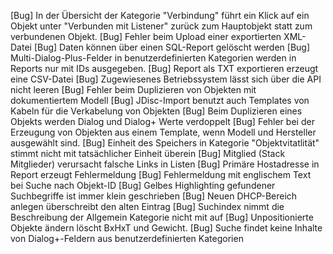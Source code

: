 [Bug]           In der Übersicht der Kategorie "Verbindung" führt ein Klick auf ein Objekt unter "Verbunden mit Listener" zurück zum Hauptobjekt statt zum verbundenen Objekt.
[Bug]           Fehler beim Upload einer exportierten XML-Datei
[Bug]           Daten können über einen SQL-Report gelöscht werden
[Bug]           Multi-Dialog-Plus-Felder in benutzerdefinierten Kategorien werden in Reports nur mit IDs ausgegeben.
[Bug]           Report als TXT exportieren erzeugt eine CSV-Datei
[Bug]           Zugewiesenes Betriebssystem lässt sich über die API nicht leeren
[Bug]           Fehler beim Duplizieren von Objekten mit dokumentiertem Modell
[Bug]           JDisc-Import benutzt auch Templates von Kabeln für die Verkabelung von Objekten
[Bug]           Beim Duplizieren eines Objekts werden Dialog und Dialog+ Werte verdoppelt
[Bug]           Fehler bei der Erzeugung von Objekten aus einem Template, wenn Modell und Hersteller ausgewählt sind.
[Bug]           Einheit des Speichers in Kategorie "Objektvitatlität" stimmt nicht mit tatsächlicher Einheit überein
[Bug]           Mitglied (Stack Mitglieder) verursacht falsche Links in Listen
[Bug]           Primäre Hostadresse in Report erzeugt Fehlermeldung
[Bug]           Fehlermeldung mit englischem Text bei Suche nach Objekt-ID
[Bug]           Gelbes Highlighting gefundener Suchbegriffe ist immer klein geschrieben
[Bug]           Neuen DHCP-Bereich anlegen überschreibt den alten Eintrag
[Bug]           Suchindex nimmt die Beschreibung der Allgemein Kategorie nicht mit auf
[Bug]           Unpositionierte Objekte ändern löscht BxHxT und Gewicht.
[Bug]           Suche findet keine Inhalte von Dialog+-Feldern aus benutzerdefinierten Kategorien
